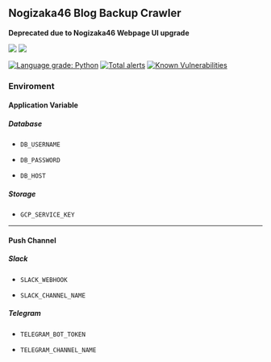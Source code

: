 ## Nogizaka46 Blog Backup Crawler

**Deprecated due to Nogizaka46 Webpage UI upgrade**


![](https://github.com/NogiBackup/nogi-backup-blog/workflows/Test%20Python/badge.svg)
![](https://github.com/NogiBackup/nogi-backup-blog/workflows/Release%20Docker%20Image/badge.svg)

[![Language grade: Python](https://img.shields.io/lgtm/grade/python/g/NogiBackup/nogi-backup-blog.svg?logo=lgtm&logoWidth=18)](https://lgtm.com/projects/g/NogiBackup/nogi-backup-blog/context:python)
[![Total alerts](https://img.shields.io/lgtm/alerts/g/NogiBackup/nogi-backup-blog.svg?logo=lgtm&logoWidth=18)](https://lgtm.com/projects/g/NogiBackup/nogi-backup-blog/alerts/)
[![Known Vulnerabilities](https://snyk.io/test/github/NogiBackup/nogi-backup-blog/badge.svg?targetFile=requirements.txt)](https://snyk.io/test/github/NogiBackup/nogi-backup-blog?targetFile=requirements.txt)

### Enviroment

#### Application Variable

##### Database

- `DB_USERNAME`

- `DB_PASSWORD`

- `DB_HOST`

##### Storage

- `GCP_SERVICE_KEY`

---

#### Push Channel

##### Slack

- `SLACK_WEBHOOK`

- `SLACK_CHANNEL_NAME`

##### Telegram

- `TELEGRAM_BOT_TOKEN`

- `TELEGRAM_CHANNEL_NAME`
